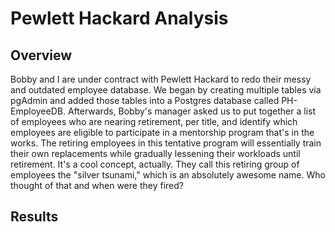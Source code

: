 # Pewlett Hackard Analysis

## Overview

Bobby and I are under contract with Pewlett Hackard to redo their messy and outdated employee database. We began by creating multiple tables via pgAdmin and added those tables into a Postgres database called PH-EmployeeDB. Afterwards, Bobby's manager asked us to put together a list of employees who are nearing retirement, per title, and identify which employees are eligible to participate in a mentorship program that's in the works. The retiring employees in this tentative program will essentially train their own replacements while gradually lessening their workloads until retirement. It's a cool concept, actually. They call this retiring group of employees the "silver tsunami," which is an absolutely awesome name. Who thought of that and when were they fired?

## Results

